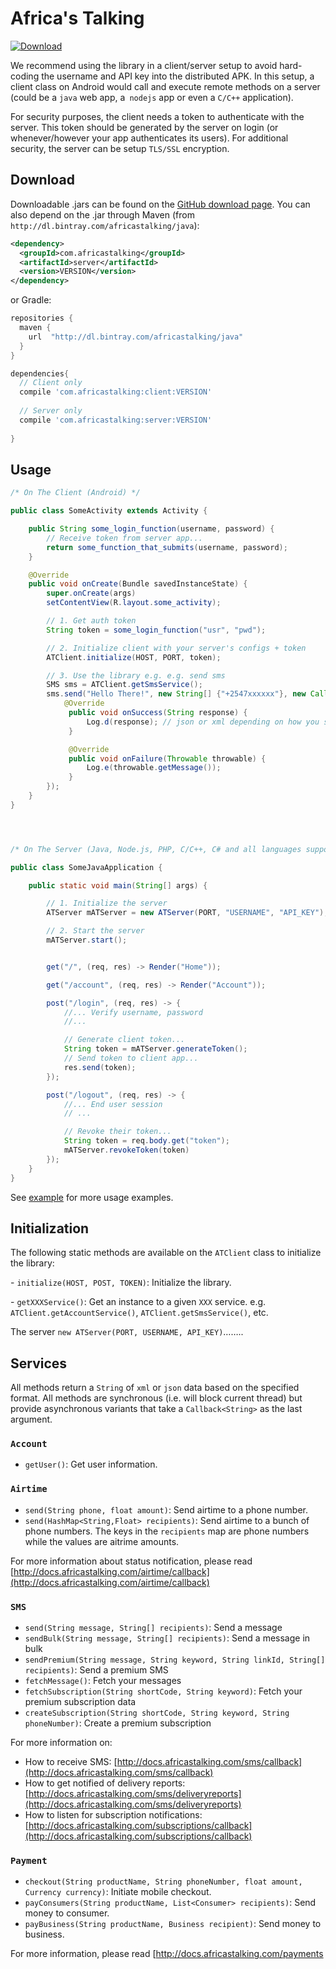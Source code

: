 # Africa's Talking

[ ![Download](https://api.bintray.com/packages/africastalking/java/com.africastalking/images/download.svg) ](https://bintray.com/africastalking/java/com.africastalking/_latestVersion)

We recommend using the library in a client/server setup to avoid hard-coding the username and API key into the distributed APK. In this setup, a client class on Android would call and execute remote methods on a server (could be a `java` web app, a` nodejs` app or even a `C/C++` application).

For security purposes, the client needs a token to authenticate with the server. This token should be generated by the server on login (or whenever/however your app authenticates its users). For additional security, the server can be setup `TLS/SSL` encryption.

## Download

Downloadable .jars can be found on the [GitHub download page](releases).
You can also depend on the .jar through Maven (from `http://dl.bintray.com/africastalking/java`):

```xml
<dependency>
  <groupId>com.africastalking</groupId>
  <artifactId>server</artifactId>
  <version>VERSION</version>
</dependency>
```

or Gradle:

```groovy
repositories {
  maven {
    url  "http://dl.bintray.com/africastalking/java"
  }
}

dependencies{
  // Client only
  compile 'com.africastalking:client:VERSION'
  
  // Server only
  compile 'com.africastalking:server:VERSION'
  
}
```



## Usage 

```java
/* On The Client (Android) */

public class SomeActivity extends Activity {

    public String some_login_function(username, password) {
      	// Receive token from server app...
      	return some_function_that_submits(username, password);
    }

    @Override
    public void onCreate(Bundle savedInstanceState) {
        super.onCreate(args)
        setContentView(R.layout.some_activity);

        // 1. Get auth token 
        String token = some_login_function("usr", "pwd");

        // 2. Initialize client with your server's configs + token
        ATClient.initialize(HOST, PORT, token);

        // 3. Use the library e.g. e.g. send sms
        SMS sms = ATClient.getSmsService();
        sms.send("Hello There!", new String[] {"+2547xxxxxx"}, new Callback<String>() {
            @Override
             public void onSuccess(String response) {
                 Log.d(response); // json or xml depending on how you setup the server
             }

             @Override
             public void onFailure(Throwable throwable) {
                 Log.e(throwable.getMessage());
             }
        });
    }
}




/* On The Server (Java, Node.js, PHP, C/C++, C# and all languages supported by protobuf.) */

public class SomeJavaApplication {

    public static void main(String[] args) {

        // 1. Initialize the server
        ATServer mATServer = new ATServer(PORT, "USERNAME", "API_KEY");

        // 2. Start the server
        mATServer.start();


        get("/", (req, res) -> Render("Home"));

        get("/account", (req, res) -> Render("Account"));

        post("/login", (req, res) -> {
            //... Verify username, password
          	//...

          	// Generate client token...
            String token = mATServer.generateToken();
          	// Send token to client app...
          	res.send(token);
        });

        post("/logout", (req, res) -> {
          	//... End user session
          	// ...

            // Revoke their token...
            String token = req.body.get("token");
            mATServer.revokeToken(token)
        });
    }
}
```

See [example](../example/) for more usage examples.



## Initialization

The following static methods are available on the `ATClient` class to initialize the library:

\- `initialize(HOST, POST, TOKEN)`: Initialize the library.

\- `getXXXService()`: Get an instance to a given `XXX` service. e.g. `ATClient.getAccountService()`, `ATClient.getSmsService()`, etc.

The server `new ATServer(PORT, USERNAME, API_KEY)`…….. 

## Services

All methods return a `String` of `xml` or `json` data based on the specified format. All methods are synchronous (i.e. will block current thread) but provide asynchronous variants that take a `Callback<String>` as the last argument.

### `Account`

- `getUser()`: Get user information.

### `Airtime`

- `send(String phone, float amount)`: Send airtime to a phone number.
- `send(HashMap<String,Float> recipients)`: Send airtime to a bunch of phone numbers. The keys in the `recipients` map are phone numbers while the values are aitrime amounts.

For more information about status notification, please read [http://docs.africastalking.com/airtime/callback](http://docs.africastalking.com/airtime/callback)

### `SMS`

- `send(String message, String[] recipients)`: Send a message
- `sendBulk(String message, String[] recipients)`: Send a message in bulk
- `sendPremium(String message, String keyword, String linkId, String[] recipients)`: Send a premium SMS
- `fetchMessage()`: Fetch your messages
- `fetchSubscription(String shortCode, String keyword)`: Fetch your premium subscription data
- `createSubscription(String shortCode, String keyword, String phoneNumber)`: Create a premium subscription

For more information on: 

- How to receive SMS: [http://docs.africastalking.com/sms/callback](http://docs.africastalking.com/sms/callback)
- How to get notified of delivery reports: [http://docs.africastalking.com/sms/deliveryreports](http://docs.africastalking.com/sms/deliveryreports)
- How to listen for subscription notifications: [http://docs.africastalking.com/subscriptions/callback](http://docs.africastalking.com/subscriptions/callback)

### `Payment`

- `checkout(String productName, String phoneNumber, float amount, Currency currency)`: Initiate mobile checkout.
- `payConsumers(String productName, List<Consumer> recipients)`: Send money to consumer. 
- `payBusiness(String productName, Business recipient)`: Send money to business.

For more information, please read [http://docs.africastalking.com/payments